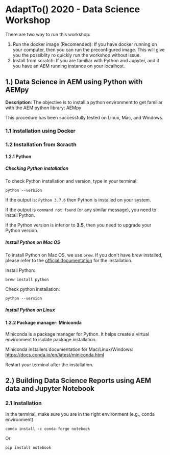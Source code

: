 AdaptTo() 2020 - Data Science Workshop
======

There are two way to run this workshop:
1. Run the docker image (Recomended): If you have docker running on your computer, then you can run the preconfigured image. This will give you the possiblity ro quickly run the workshop without issue.
2. Install from scratch: If you are familiar with Python and Jupyter, and if you have an AEM running instance on your localhost.





1.) Data Science in AEM using Python with AEMpy
------

**Description**: The objective is to install a python environment to get familiar with the AEM python library: AEMpy

This procedure has been successfully tested on Linux, Mac, and Windows.

### 1.1 Installation using Docker




### 1.2 Installation from Scracth

#### 1.2.1 Python
##### Checking Python installation

To check Python installation and version, type in your terminal:

 `python --version`

If the output is: ```Python 3.7.6```
then Python is installed on your system.

If the output is `command not found` (or any similar message), you need to install Python.

If the Python version is inferior to **3.5**, then you need to upgrade your Python version.

##### Install Python on Mac OS
To install Python on Mac OS, we use `brew`. If you don't have *brew* installed, please refer to the [official documentation](https://brew.sh) for the installation.

Install Python:

`brew install python`

Check python installation:

`python --version`

##### Install Python on Linux

#### 1.2.2 Package manager: Miniconda

Miniconda is a package manager for Python. It helps create a virtual environment to isolate package installation.

Miniconda installers documentation for Mac/Linux/Windows: https://docs.conda.io/en/latest/miniconda.html

Restart your terminal after the installation.

2.) Building Data Science Reports using AEM data and Jupyter Notebook
------

### 2.1 Installation
In the terminal, make sure you are in the right environment (e.g., conda environment)
```
conda install -c conda-forge notebook
```
Or
```
pip install notebook
```
